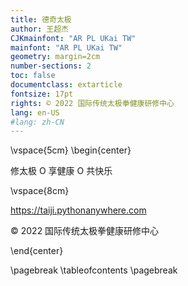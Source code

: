 ```yaml
---
title: 德奇太极
author: 王超杰
CJKmainfont: "AR PL UKai TW" 
mainfont: "AR PL UKai TW" 
geometry: margin=2cm
number-sections: 2 
toc: false
documentclass: extarticle
fontsize: 17pt
rights: © 2022 国际传统太极拳健康研修中心
lang: en-US
#lang: zh-CN
---
```


\vspace{5cm}
\begin{center}

修太极 O 享健康 O 共快乐

\vspace{8cm}

https://taiji.pythonanywhere.com

© 2022 国际传统太极拳健康研修中心

\end{center}

\pagebreak
\tableofcontents
\pagebreak